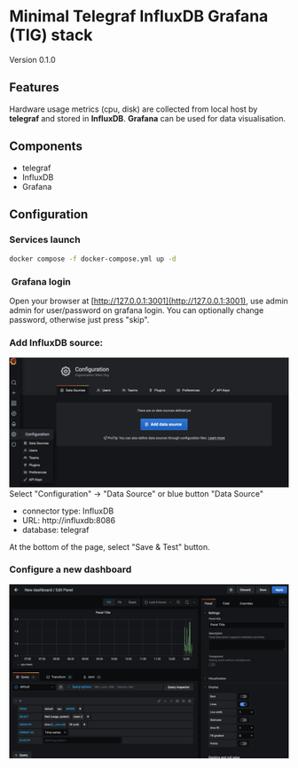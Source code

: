# Minimal Telegraf InfluxDB Grafana (TIG) stack
Version 0.1.0

## Features  
Hardware usage metrics (cpu, disk) are collected from local host by __telegraf__ and stored in __InfluxDB__.
__Grafana__ can be used for data visualisation.  

## Components  
  
- telegraf
- InfluxDB
- Grafana

## Configuration
### Services launch
```Bash
docker compose -f docker-compose.yml up -d
```  

###  Grafana login  
Open your browser at [http://127.0.0.1:3001](http://127.0.0.1:3001), use admin admin for user/password on grafana login. You can optionally change password, otherwise just press "skip".

### Add InfluxDB source:  
![img](imgs/add_data_source.png)
Select "Configuration" -> "Data Source" or blue button "Data Source"  
  * connector type: InfluxDB
  * URL: http://influxdb:8086
  * database: telegraf

At the bottom of the page, select "Save & Test" button.

### Configure a new dashboard
![img](imgs/configure_dashboard.png)